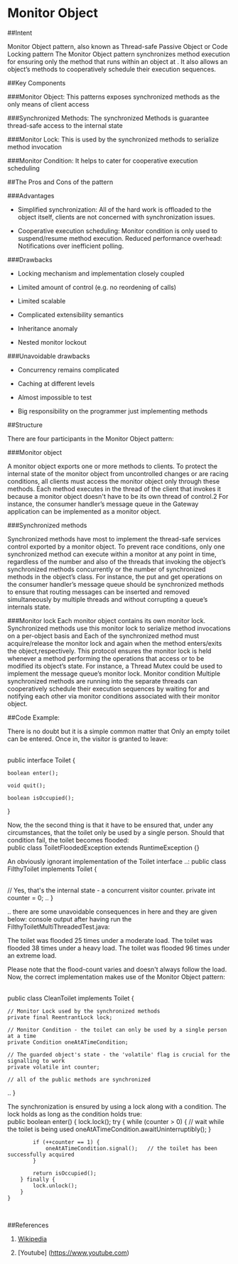 # Monitor Object



##Intent


Monitor Object pattern, also known as Thread-safe Passive Object or
Code Locking pattern
The Monitor Object pattern synchronizes method execution
for ensuring only the method that runs within an object at .
It also allows an object’s methods to cooperatively schedule
their execution sequences.




##Key Components

###Monitor Object: 
This patterns exposes synchronized methods as the only means of client access

###Synchronized Methods: 
The synchronized Methods is guarantee thread-safe access to the internal state

###Monitor Lock: 
This is used by the synchronized methods to serialize method invocation

###Monitor Condition: 
It helps to cater for cooperative execution scheduling


##The Pros and Cons of the pattern

###Advantages

- Simplified synchronization:
All of the hard work is offloaded to the object itself, clients are not concerned with synchronization issues.

- Cooperative execution scheduling: 
Monitor condition is only used to suspend/resume method execution.
Reduced performance overhead: Notifications over inefficient polling.





###Drawbacks
 
- Locking mechanism and implementation closely coupled
 
- Limited amount of control (e.g. no reordening of calls) 

- Limited scalable

- Complicated extensibility semantics

- Inheritance anomaly 

- Nested monitor lockout 


###Unavoidable drawbacks 


- Concurrency remains complicated 

- Caching at different levels 

- Almost impossible to test 

- Big responsibility on the programmer just implementing methods




##Structure 

There are four participants in the Monitor Object pattern:
 
###Monitor object

A monitor object exports one or more methods to clients. To protect the internal state of the monitor object from uncontrolled changes or are racing conditions, all clients must access the monitor object only through these methods. Each method executes in the thread of the client that invokes it because a monitor object doesn't have to be its own thread of control.2 For instance, the consumer handler’s message queue in the Gateway application can be implemented as a monitor object. 

###Synchronized methods  

Synchronized methods have most to implement the thread-safe services control exported by a monitor object. To prevent race conditions, only one synchronized method can execute within a monitor at any point in time, regardless of the number and also of the threads that invoking the object’s synchronized methods concurrently or the number of synchronized methods in the object’s class. For instance, the put and get operations on the consumer handler’s message queue should be synchronized methods to ensure that routing messages can be inserted and removed simultaneously by multiple threads and without corrupting a queue’s internals state.


###Monitor lock 
Each monitor object contains its own monitor lock. Synchronized methods use this monitor lock to serialize method invocations on a per-object basis and Each of the synchronized method must acquire/release the monitor lock and again when the method enters/exits the object,respectively. This protocol ensures the monitor lock is held whenever a method performing the operations that access or to be  modified its object’s state. For instance, a Thread Mutex could be used to implement the message queue’s monitor lock. Monitor condition Multiple synchronized methods are running into the separate threads can cooperatively schedule their execution sequences by waiting for and notifying each other via monitor conditions associated with their monitor object. 




##Code Example:

There is no doubt but it is a simple common matter  that Only an empty  toilet can be entered. Once in, the visitor is granted to leave:


<br> public interface Toilet { 

    boolean enter(); 

    void quit(); 

    boolean isOccupied(); 
} <br>

Now, the the second thing is that it have to be ensured that, under any circumstances, that the toilet only be used by a single person. Should that condition fail, the toilet becomes flooded:
<br> public class ToiletFloodedException extends RuntimeException {} <br>

An obviously ignorant implementation of the Toilet interface ..:
public class FilthyToilet implements Toilet {

<br>
    // Yes, that's the internal state - a concurrent visitor counter.
    private int counter = 0;
    ..
}

<br>

.. there are some unavoidable consequences in here and they are given below:
 console output after having run the FilthyToiletMultiThreadedTest.java:

The toilet was flooded 25 times under a moderate load.
The toilet was flooded 38 times under a heavy load.
The toilet was flooded 96 times under an extreme load.

Please note that the flood-count varies and doesn't always follow the load.
Now, the correct implementation makes use of the Monitor Object pattern:

<br> public class CleanToilet implements Toilet {

    // Monitor Lock used by the synchronized methods
    private final ReentrantLock lock;

    // Monitor Condition - the toilet can only be used by a single person at a time
    private Condition oneAtATimeCondition;

    // The guarded object's state - the 'volatile' flag is crucial for the signalling to work
    private volatile int counter;

    // all of the public methods are synchronized
   ..
}
<br>

The synchronization is ensured by using a lock along with a condition. The lock holds as long as the condition holds true:
<br>    public boolean enter() {
        lock.lock();
        try {
            while (counter > 0) {   // wait while the toilet is being used
                oneAtATimeCondition.awaitUninterruptibly();
            }

            if (++counter == 1) {
                oneAtATimeCondition.signal();   // the toilet has been successfully acquired
            }

            return isOccupied();
        } finally {
            lock.unlock();
        }
    }
<br>

##References

1. [Wikipedia]( https://en.wikipedia.org/wiki/Monitor_(synchronization) )

2. [Youtube] (https://www.youtube.com)
